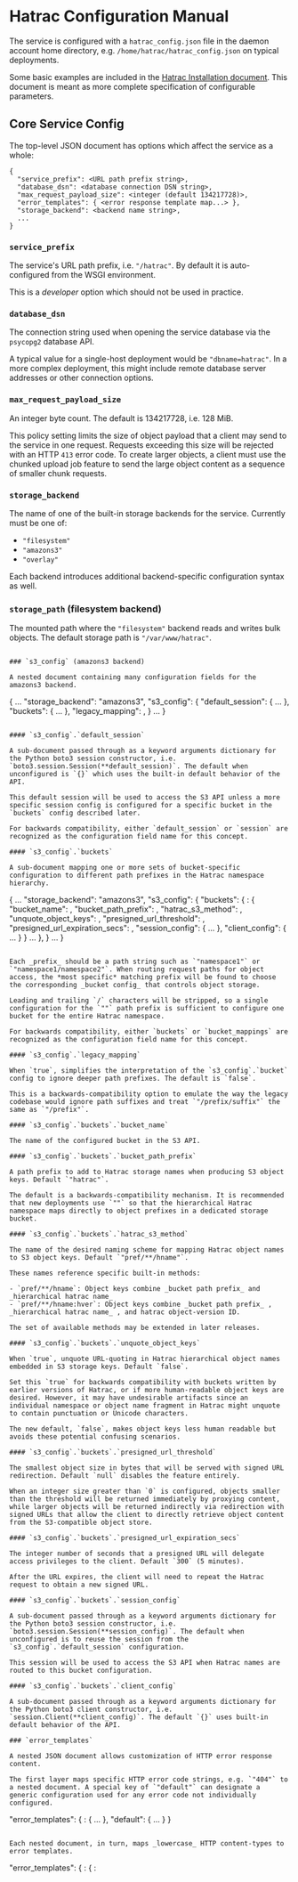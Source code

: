 
# Hatrac Configuration Manual

The service is configured with a `hatrac_config.json` file in the daemon account home directory, e.g. `/home/hatrac/hatrac_config.json` on typical deployments.

Some basic examples are included in the [Hatrac Installation document](INSTALL.md). This document is meant as more complete specification of configurable parameters.

## Core Service Config

The top-level JSON document has options which affect the service as a
whole:

```
{
  "service_prefix": <URL path prefix string>,
  "database_dsn": <database connection DSN string>,
  "max_request_payload_size": <integer (default 134217728)>,
  "error_templates": { <error response template map...> },
  "storage_backend": <backend name string>,
  ...
}
```

### `service_prefix`

The service's URL path prefix, i.e. `"/hatrac"`. By default it is auto-configured from the WSGI environment.

This is a *developer* option which should not be used in practice.

### `database_dsn`

The connection string used when opening the service database via the `psycopg2` database API.

A typical value for a single-host deployment would be `"dbname=hatrac"`. In a more complex deployment, this might include remote database server addresses or other connection options.

### `max_request_payload_size`

An integer byte count. The default is 134217728, i.e. 128 MiB.

This policy setting limits the size of object payload that a client may send to the service in one request. Requests exceeding this size will be rejected with an HTTP `413` error code. To create larger objects, a client must use the chunked upload job feature to send the large object content as a sequence of smaller chunk requests.

### `storage_backend`

The name of one of the built-in storage backends for the service. Currently must be one of:

- `"filesystem"`
- `"amazons3"`
- `"overlay"`

Each backend introduces additional backend-specific configuration syntax as well.

### `storage_path` (filesystem backend)

The mounted path where the `"filesystem"` backend reads and writes bulk objects. The default storage path is `"/var/www/hatrac"`.

```

### `s3_config` (amazons3 backend)

A nested document containing many configuration fields for the amazons3 backend.

```
{
  ...
  "storage_backend": "amazons3",
  "s3_config": {
    "default_session": { ... },
    "buckets": { ... },
    "legacy_mapping": <boolean>,
  }
  ...
}
```

#### `s3_config`.`default_session`

A sub-document passed through as a keyword arguments dictionary for the Python boto3 session constructor, i.e. `boto3.session.Session(**default_session)`. The default when unconfigured is `{}` which uses the built-in default behavior of the API.

This default session will be used to access the S3 API unless a more specific session config is configured for a specific bucket in the `buckets` config described later.

For backwards compatibility, either `default_session` or `session` are recognized as the configuration field name for this concept.

#### `s3_config`.`buckets`

A sub-document mapping one or more sets of bucket-specific configuration to different path prefixes in the Hatrac namespace hierarchy.

```
{
  ...
  "storage_backend": "amazons3",
  "s3_config": {
    "buckets": {
      <prefix>: {
        "bucket_name": <s3 bucket name string>,
        "bucket_path_prefix": <s3 bucket path prefix string>,
        "hatrac_s3_method": <hatrac s3 method name string>,
        "unquote_object_keys": <boolean>,
        "presigned_url_threshold": <integer byte count>,
        "presigned_url_expiration_secs": <integer number of seconds>,
        "session_config": { ... },
        "client_config": { ... }
      }
      ...
    },
  }
  ...
}
```

Each _prefix_ should be a path string such as `"namespace1"` or `"namespace1/namespace2"`. When routing request paths for object access, the *most specific* matching prefix will be found to choose the corresponding _bucket config_ that controls object storage.

Leading and trailing `/` characters will be stripped, so a single configuration for the `""` path prefix is sufficient to configure one bucket for the entire Hatrac namespace.

For backwards compatibility, either `buckets` or `bucket_mappings` are recognized as the configuration field name for this concept.

#### `s3_config`.`legacy_mapping`

When `true`, simplifies the interpretation of the `s3_config`.`bucket` config to ignore deeper path prefixes. The default is `false`.

This is a backwards-compatibility option to emulate the way the legacy codebase would ignore path suffixes and treat `"/prefix/suffix"` the same as `"/prefix"`.

#### `s3_config`.`buckets`.`bucket_name`

The name of the configured bucket in the S3 API.

#### `s3_config`.`buckets`.`bucket_path_prefix`

A path prefix to add to Hatrac storage names when producing S3 object keys. Default `"hatrac"`.

The default is a backwards-compatibility mechanism. It is recommended that new deployments use `""` so that the hierarchical Hatrac namespace maps directly to object prefixes in a dedicated storage bucket.

#### `s3_config`.`buckets`.`hatrac_s3_method`

The name of the desired naming scheme for mapping Hatrac object names to S3 object keys. Default `"pref/**/hname"`.

These names reference specific built-in methods:

- `pref/**/hname`: Object keys combine _bucket path prefix_ and _hierarchical hatrac name_
- `pref/**/hname:hver`: Object keys combine _bucket path prefix_ , _hierarchical hatrac name_ , and hatrac object-version ID.

The set of available methods may be extended in later releases.

#### `s3_config`.`buckets`.`unquote_object_keys`

When `true`, unquote URL-quoting in Hatrac hierarchical object names embedded in S3 storage keys. Default `false`.

Set this `true` for backwards compatibility with buckets written by earlier versions of Hatrac, or if more human-readable object keys are desired. However, it may have undesirable artifacts since an individual namespace or object name fragment in Hatrac might unquote to contain punctuation or Unicode characters.

The new default, `false`, makes object keys less human readable but avoids these potential confusing scenarios.

#### `s3_config`.`buckets`.`presigned_url_threshold`

The smallest object size in bytes that will be served with signed URL redirection. Default `null` disables the feature entirely.

When an integer size greater than `0` is configured, objects smaller than the threshold will be returned immediately by proxying content, while larger objects will be returned indirectly via redirection with signed URLs that allow the client to directly retrieve object content from the S3-compatible object store.

#### `s3_config`.`buckets`.`presigned_url_expiration_secs`

The integer number of seconds that a presigned URL will delegate access privileges to the client. Default `300` (5 minutes).

After the URL expires, the client will need to repeat the Hatrac request to obtain a new signed URL.

#### `s3_config`.`buckets`.`session_config`

A sub-document passed through as a keyword arguments dictionary for the Python boto3 session constructor, i.e. `boto3.session.Session(**session_config)`. The default when unconfigured is to reuse the session from the `s3_config`.`default_session` configuration.

This session will be used to access the S3 API when Hatrac names are routed to this bucket configuration.

#### `s3_config`.`buckets`.`client_config`

A sub-document passed through as a keyword arguments dictionary for the Python boto3 client constructor, i.e. `session.Client(**client_config)`. The default `{}` uses built-in default behavior of the API.

### `error_templates`

A nested JSON document allows customization of HTTP error response content.

The first layer maps specific HTTP error code strings, e.g. `"404"` to a nested document. A special key of `"default"` can designate a generic configuration used for any error code not individually configured.
```
"error_templates": {
  <error code>: {
    ...
  },
  "default": {
    ...
  }
}
```

Each nested document, in turn, maps _lowercase_ HTTP content-types to error templates.
```
"error_templates": {
  <error code>: {
    <content type>: <template>,
    ...
  }
}
```

During error handling, the type of the error response is _negotatied_ by considering the set content-types configured with error templates and the set ofo content-types accepted by the client. If there is a failure to negotiate, the service will choose a default content-type.

### Default error configuration

The built-in default configuration is effectively:
```
"error_templates": {
  "default": {
    "text/plain": "%(message)s",
    "text/html": "<html><body><h1>$(title)s</h1><p>%(message)s</p></body></html>"
  }
}
```

### Error template syntax

The error templates are strings which should use the Python dictionary-interpolation syntax. They are evaluated as `template % dict(...)`. The templates are interpolated with a prepared dictionary of error-specific information:
- `code`: The decimal numeric code of the HTTP error.
- `title`: A short textual label corresponding to the HTTP error code.
- `description`: A longer text description of the error.
- `message`: An alias for the `description` key.


#### Support for legacy error template configurations

The service includes limited backwards-compatibility logic to support an earlier configuration syntax for error templates. A top-level configuration of the form:

```
"<code>_<short type>": <template>
```

will be detected and translated to act as the config:

```
"error_templates": {
  <code>: {
    <type>: <template>
  }
}
```

but *only* for the shortened types `html` and `plain` which are understood as `text/html` and `text/plain`, respectively.

